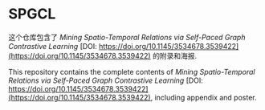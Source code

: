 # SPGCL

这个仓库包含了 *Mining Spatio-Temporal Relations via Self-Paced Graph Contrastive Learning* [DOI: https://doi.org/10.1145/3534678.3539422](https://doi.org/10.1145/3534678.3539422) 的附录和海报.

This repository contains the complete contents of *Mining Spatio-Temporal Relations via Self-Paced Graph Contrastive Learning* [DOI: https://doi.org/10.1145/3534678.3539422](https://doi.org/10.1145/3534678.3539422), including appendix and poster.

